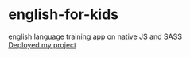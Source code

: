 # english-for-kids
english language training app on native JS and SASS  
[Deployed my project](https://maxvvellh0use-english-for-kids.netlify.app) 

